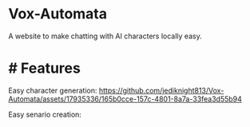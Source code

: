 # Vox-Automata

A website to make chatting with AI characters locally easy.

# # Features

Easy character generation:
https://github.com/jediknight813/Vox-Automata/assets/17935336/165b0cce-157c-4801-8a7a-33fea3d55b94


Easy senario creation:


